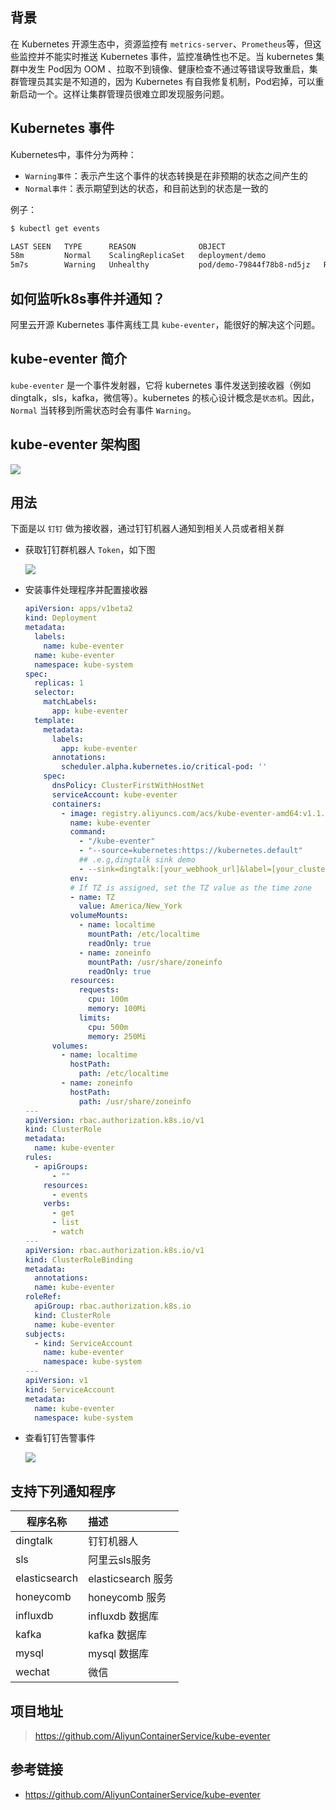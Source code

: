 ## 背景

在 Kubernetes 开源生态中，资源监控有 `metrics-server`、`Prometheus`等，但这些监控并不能实时推送 Kubernetes 事件，监控准确性也不足。当 kubernetes 集群中发生 Pod因为 OOM 、拉取不到镜像、健康检查不通过等错误导致重启，集群管理员其实是不知道的，因为 Kubernetes 有自我修复机制，Pod宕掉，可以重新启动一个。这样让集群管理员很难立即发现服务问题。


## Kubernetes 事件

Kubernetes中，事件分为两种：

- `Warning事件`：表示产生这个事件的状态转换是在非预期的状态之间产生的
- `Normal事件`：表示期望到达的状态，和目前达到的状态是一致的

例子：

```bash
$ kubectl get events

LAST SEEN   TYPE      REASON              OBJECT                                       MESSAGE
58m         Normal    ScalingReplicaSet   deployment/demo                     Scaled down replica set demo-8b85c64cb to 0
5m7s        Warning   Unhealthy           pod/demo-79844f78b8-nd5jz   Readiness probe failed: Get http://192.168.1.68:8080/healthCheck: dial tcp 192.168.1.68:8080: connect: connection refused
```

## 如何监听k8s事件并通知？

阿里云开源 Kubernetes 事件离线工具 `kube-eventer`，能很好的解决这个问题。


## kube-eventer 简介
`kube-eventer` 是一个事件发射器，它将 kubernetes 事件发送到接收器（例如dingtalk，sls，kafka，微信等）。kubernetes 的核心设计概念是`状态机`。因此，`Normal` 当转移到所需状态时会有事件 `Warning`。

## kube-eventer 架构图

![](/img/arch.png)

## 用法

下面是以 `钉钉` 做为接收器，通过钉钉机器人通知到相关人员或者相关群

- 获取钉钉群机器人 `Token`，如下图

    ![](/img/dingtalk-token.png)

- 安装事件处理程序并配置接收器

    ```yaml
    apiVersion: apps/v1beta2
    kind: Deployment
    metadata:
      labels:
        name: kube-eventer
      name: kube-eventer
      namespace: kube-system
    spec:
      replicas: 1
      selector:
        matchLabels:
          app: kube-eventer
      template:
        metadata:
          labels:
            app: kube-eventer
          annotations:	
            scheduler.alpha.kubernetes.io/critical-pod: ''
        spec:
          dnsPolicy: ClusterFirstWithHostNet
          serviceAccount: kube-eventer
          containers:
            - image: registry.aliyuncs.com/acs/kube-eventer-amd64:v1.1.0-63e7f98-aliyun
              name: kube-eventer
              command:
                - "/kube-eventer"
                - "--source=kubernetes:https://kubernetes.default"
                ## .e.g,dingtalk sink demo
                - --sink=dingtalk:[your_webhook_url]&label=[your_cluster_id]&level=[Normal or Warning   (default)]
              env:
              # If TZ is assigned, set the TZ value as the time zone
              - name: TZ
                value: America/New_York
              volumeMounts:
                - name: localtime
                  mountPath: /etc/localtime
                  readOnly: true
                - name: zoneinfo
                  mountPath: /usr/share/zoneinfo
                  readOnly: true
              resources:
                requests:
                  cpu: 100m
                  memory: 100Mi
                limits:
                  cpu: 500m
                  memory: 250Mi
          volumes:
            - name: localtime
              hostPath:
                path: /etc/localtime
            - name: zoneinfo
              hostPath:
                path: /usr/share/zoneinfo
    ---
    apiVersion: rbac.authorization.k8s.io/v1
    kind: ClusterRole
    metadata:
      name: kube-eventer
    rules:
      - apiGroups:
          - ""
        resources:
          - events
        verbs:
          - get
          - list
          - watch
    ---
    apiVersion: rbac.authorization.k8s.io/v1
    kind: ClusterRoleBinding
    metadata:
      annotations:
      name: kube-eventer
    roleRef:
      apiGroup: rbac.authorization.k8s.io
      kind: ClusterRole
      name: kube-eventer
    subjects:
      - kind: ServiceAccount
        name: kube-eventer
        namespace: kube-system
    ---
    apiVersion: v1
    kind: ServiceAccount
    metadata:
      name: kube-eventer
      namespace: kube-system
    ```

- 查看钉钉告警事件

    ![](/img/dingtalk.jpeg)

## 支持下列通知程序

程序名称 | 描述
---|:---
dingtalk | 钉钉机器人
sls | 阿里云sls服务
elasticsearch | elasticsearch 服务
honeycomb | honeycomb 服务
influxdb | influxdb 数据库
kafka | kafka 数据库
mysql | mysql 数据库
wechat | 微信

## 项目地址
> https://github.com/AliyunContainerService/kube-eventer

## 参考链接
- https://github.com/AliyunContainerService/kube-eventer    